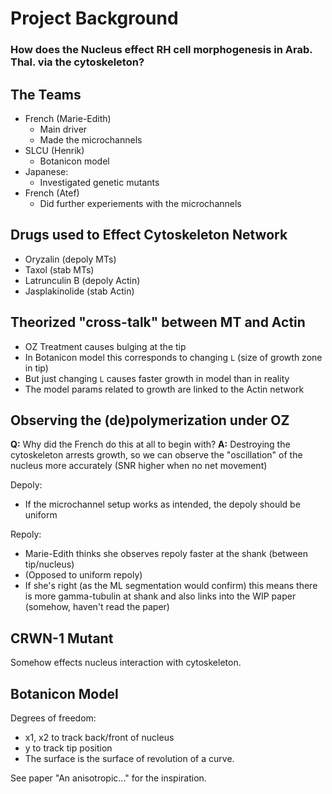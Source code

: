 # Project Background

### How does the Nucleus effect RH cell morphogenesis in Arab. Thal. via the cytoskeleton?

## The Teams

* French (Marie-Edith)
	* Main driver
	* Made the microchannels
* SLCU (Henrik) 
	* Botanicon model
* Japanese:
	* Investigated genetic mutants
* French (Atef)
	* Did further experiements with the microchannels     

 
## Drugs used to Effect Cytoskeleton Network

* Oryzalin (depoly MTs)
* Taxol (stab MTs)
* Latrunculin B (depoly Actin)
* Jasplakinolide (stab Actin)


## Theorized "cross-talk" between MT and Actin

* OZ Treatment causes bulging at the tip
* In Botanicon model this corresponds to changing `L` (size of growth zone in tip)
* But just changing `L` causes faster growth in model than in reality
* The model params related to growth are linked to the Actin network


## Observing the (de)polymerization under OZ

**Q:** Why did the French do this at all to begin with?
**A:** Destroying the cytoskeleton arrests growth, so we can observe the "oscillation" of the nucleus more accurately (SNR higher when no net movement)

Depoly:

* If the microchannel setup works as intended, the depoly should be uniform

Repoly:

* Marie-Edith thinks she observes repoly faster at the shank (between tip/nucleus)
* (Opposed to uniform repoly)
* If she's right (as the ML segmentation would confirm) this means there is more gamma-tubulin at shank and also links into the WIP paper (somehow, haven't read the paper)

## CRWN-1 Mutant

Somehow effects nucleus interaction with cytoskeleton.

## Botanicon Model

Degrees of freedom:

* x1, x2 to track back/front of nucleus
* y to track tip position
* The surface is the surface of revolution of a curve.

See paper "An anisotropic..." for the inspiration.
